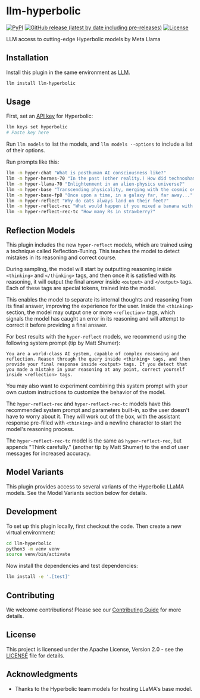 # llm-hyperbolic
[![PyPI](https://img.shields.io/pypi/v/llm-hyperbolic.svg)](https://pypi.org/project/llm-hyperbolic/0.4/)
[![GitHub release (latest by date including pre-releases)](https://img.shields.io/github/v/release/ghostofpokemon/llm-hyperbolic?include_prereleases)](https://github.com/ghostofpokemon/llm-hyperbolic/releases)
[![License](https://img.shields.io/badge/license-Apache%202.0-blue.svg)](https://github.com/ghostofpokemon/llm-hyperbolic/blob/main/LICENSE)

LLM access to cutting-edge Hyperbolic models by Meta Llama

## Installation
Install this plugin in the same environment as [LLM](https://llm.datasette.io/).
```bash
llm install llm-hyperbolic
```

## Usage
First, set an [API key](https://app.hyperbolic.xyz/settings) for Hyperbolic:
```bash
llm keys set hyperbolic
# Paste key here
```

Run `llm models` to list the models, and `llm models --options` to include a list of their options.

Run prompts like this:
```bash
llm -m hyper-chat "What is posthuman AI consciousness like?"
llm -m hyper-hermes-70 "In the past (other reality.) How did technoshamans commune with alien neural net deities?"
llm -m hyper-llama-70 "Enlightenment in an alien-physics universe?"
llm -m hyper-base "Transcending physicality, merging with the cosmic overmind" -o temperature 0.7
llm -m hyper-base-fp8 "Once upon a time, in a galaxy far, far away..."
llm -m hyper-reflect "Why do cats always land on their feet?"
llm -m hyper-reflect-rec "What would happen if you mixed a banana with a pineapple?"
llm -m hyper-reflect-rec-tc "How many Rs in strawberry?"

```

## Reflection Models

This plugin includes the new `hyper-reflect` models, which are trained using a technique called Reflection-Tuning. This teaches the model to detect mistakes in its reasoning and correct course.

During sampling, the model will start by outputting reasoning inside `<thinking>` and `</thinking>` tags, and then once it is satisfied with its reasoning, it will output the final answer inside `<output>` and `</output>` tags. Each of these tags are special tokens, trained into the model.

This enables the model to separate its internal thoughts and reasoning from its final answer, improving the experience for the user. Inside the `<thinking>` section, the model may output one or more `<reflection>` tags, which signals the model has caught an error in its reasoning and will attempt to correct it before providing a final answer.

For best results with the `hyper-reflect` models, we recommend using the following system prompt (tip by Matt Shumer):

```
You are a world-class AI system, capable of complex reasoning and reflection. Reason through the query inside <thinking> tags, and then provide your final response inside <output> tags. If you detect that you made a mistake in your reasoning at any point, correct yourself inside <reflection> tags.
```

You may also want to experiment combining this system prompt with your own custom instructions to customize the behavior of the model.

The `hyper-reflect-rec` and `hyper-reflect-rec-tc` models have this recommended system prompt and parameters built-in, so the user doesn't have to worry about it. They will work out of the box, with the assistant response pre-filled with `<thinking>` and a newline character to start the model's reasoning process.

The `hyper-reflect-rec-tc` model is the same as `hyper-reflect-rec`, but appends "Think carefully." (another tip by Matt Shumer) to the end of user messages for increased accuracy.

## Model Variants

This plugin provides access to several variants of the Hyperbolic LLaMA models. See the Model Variants section below for details.

## Development
To set up this plugin locally, first checkout the code. Then create a new virtual environment:
```bash
cd llm-hyperbolic
python3 -m venv venv
source venv/bin/activate
```

Now install the dependencies and test dependencies:
```bash
llm install -e '.[test]'
```

## Contributing
We welcome contributions! Please see our [Contributing Guide](CONTRIBUTING.md) for more details.

## License
This project is licensed under the Apache License, Version 2.0 - see the [LICENSE](LICENSE) file for details.

## Acknowledgments
- Thanks to the Hyperbolic team models for hosting LLaMA's base model.

